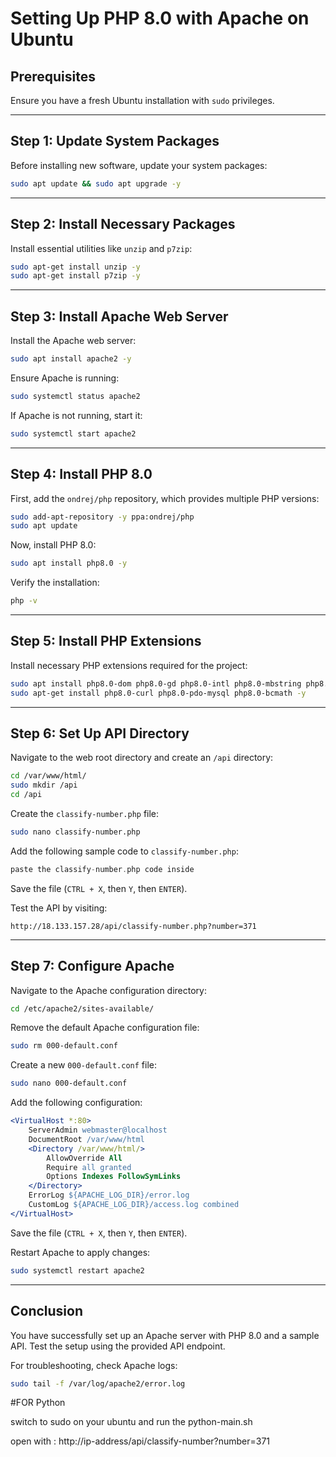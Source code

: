 # Setting Up PHP 8.0 with Apache on Ubuntu

## Prerequisites
Ensure you have a fresh Ubuntu installation with `sudo` privileges.

---

## Step 1: Update System Packages
Before installing new software, update your system packages:
```sh
sudo apt update && sudo apt upgrade -y
```

---

## Step 2: Install Necessary Packages
Install essential utilities like `unzip` and `p7zip`:
```sh
sudo apt-get install unzip -y
sudo apt-get install p7zip -y
```

---

## Step 3: Install Apache Web Server
Install the Apache web server:
```sh
sudo apt install apache2 -y
```
Ensure Apache is running:
```sh
sudo systemctl status apache2
```
If Apache is not running, start it:
```sh
sudo systemctl start apache2
```

---

## Step 4: Install PHP 8.0
First, add the `ondrej/php` repository, which provides multiple PHP versions:
```sh
sudo add-apt-repository -y ppa:ondrej/php
sudo apt update
```
Now, install PHP 8.0:
```sh
sudo apt install php8.0 -y
```
Verify the installation:
```sh
php -v
```

---

## Step 5: Install PHP Extensions
Install necessary PHP extensions required for the project:
```sh
sudo apt install php8.0-dom php8.0-gd php8.0-intl php8.0-mbstring php8.0-xml php8.0-xsl php8.0-zip -y
sudo apt-get install php8.0-curl php8.0-pdo-mysql php8.0-bcmath -y
```

---

## Step 6: Set Up API Directory
Navigate to the web root directory and create an `/api` directory:
```sh
cd /var/www/html/
sudo mkdir /api
cd /api
```
Create the `classify-number.php` file:
```sh
sudo nano classify-number.php
```

Add the following sample code to `classify-number.php`:
```php
paste the classify-number.php code inside
```
Save the file (`CTRL + X`, then `Y`, then `ENTER`).

Test the API by visiting:
```
http://18.133.157.28/api/classify-number.php?number=371
```

---

## Step 7: Configure Apache
Navigate to the Apache configuration directory:
```sh
cd /etc/apache2/sites-available/
```
Remove the default Apache configuration file:
```sh
sudo rm 000-default.conf
```
Create a new `000-default.conf` file:
```sh
sudo nano 000-default.conf
```

Add the following configuration:
```apache
<VirtualHost *:80>
    ServerAdmin webmaster@localhost
    DocumentRoot /var/www/html
    <Directory /var/www/html/>
        AllowOverride All
        Require all granted
        Options Indexes FollowSymLinks
    </Directory>
    ErrorLog ${APACHE_LOG_DIR}/error.log
    CustomLog ${APACHE_LOG_DIR}/access.log combined
</VirtualHost>
```

Save the file (`CTRL + X`, then `Y`, then `ENTER`).

Restart Apache to apply changes:
```sh
sudo systemctl restart apache2
```

---

## Conclusion
You have successfully set up an Apache server with PHP 8.0 and a sample API. Test the setup using the provided API endpoint.

For troubleshooting, check Apache logs:
```sh
sudo tail -f /var/log/apache2/error.log
```

#FOR Python 

switch to sudo on your ubuntu and run the python-main.sh

open with : http://ip-address/api/classify-number?number=371